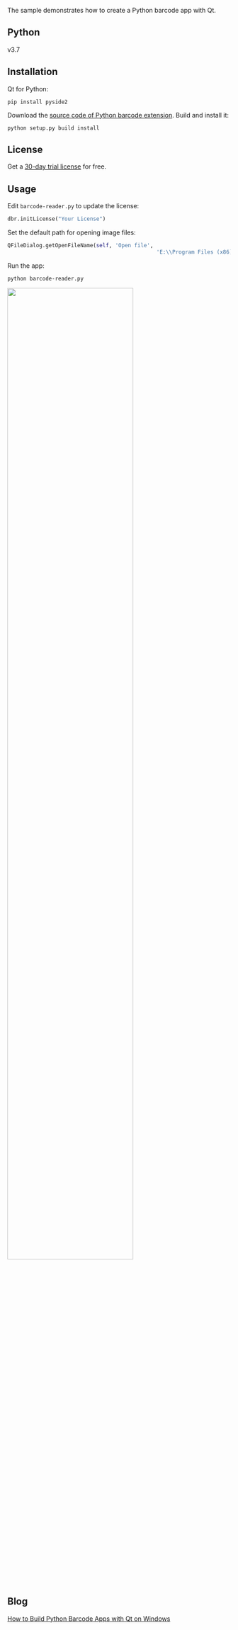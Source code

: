 The sample demonstrates how to create a Python barcode app with Qt.

## Python
v3.7

## Installation
Qt for Python:

```
pip install pyside2
```

Download the [source code of Python barcode extension](https://github.com/dynamsoft-dbr/python/tree/master/src). Build and install it:

```
python setup.py build install
```

## License
Get a [30-day trial license](https://www.dynamsoft.com/CustomerPortal/Portal/Triallicense.aspx) for free.

## Usage
Edit `barcode-reader.py` to update the license:

```python
dbr.initLicense("Your License")
```

Set the default path for opening image files:

```python
QFileDialog.getOpenFileName(self, 'Open file',
                                               'E:\\Program Files (x86)\\Dynamsoft\\Barcode Reader 6.5.2\\Images', "Barcode images (*)")
```

Run the app:

```
python barcode-reader.py
```

<kbd><img src="https://www.codepool.biz/wp-content/uploads/2019/01/qt-python-barcode-reader.PNG" width="75%">
  
## Blog
[How to Build Python Barcode Apps with Qt on Windows](https://www.codepool.biz/build-python-barcode-apps-qt-windows.html)
